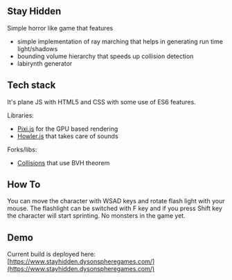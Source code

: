 ## Stay Hidden
Simple horror like game that features
- simple implementation of ray marching that helps in generating run time light/shadows
- bounding volume hierarchy that speeds up collision detection
- labirynth generator

## Tech stack
It's plane JS with HTML5 and CSS with some use of ES6 features.

Libraries:
- [Pixi.js](https://www.pixijs.com/) for the GPU based rendering
- [Howler.js](https://howlerjs.com/) that takes care of sounds

Forks/libs:
- [Collisions](https://github.com/YesIDont/Collisions) that use BVH theorem

## How To
You can move the character with WSAD keys and rotate flash light with your mouse. The flashlight can be switched with F key and if you press Shift key the character will start sprinting. No monsters in the game yet.

## Demo
Current build is deployed here: [https://www.stayhidden.dysonspheregames.com/](https://www.stayhidden.dysonspheregames.com/)
